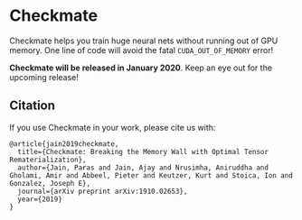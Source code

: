 # Checkmate

Checkmate helps you train huge neural nets without running out of GPU memory. One line of code will avoid the fatal `CUDA_OUT_OF_MEMORY` error!

**Checkmate will be released in January 2020**. Keep an eye out for the upcoming release!


## Citation
If you use Checkmate in your work, please cite us with:
```
@article{jain2019checkmate,
  title={Checkmate: Breaking the Memory Wall with Optimal Tensor Rematerialization},
  author={Jain, Paras and Jain, Ajay and Nrusimha, Aniruddha and Gholami, Amir and Abbeel, Pieter and Keutzer, Kurt and Stoica, Ion and Gonzalez, Joseph E},
  journal={arXiv preprint arXiv:1910.02653},
  year={2019}
}
```